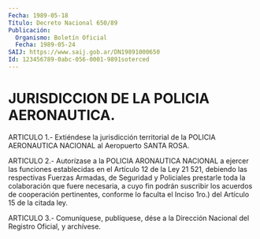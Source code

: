 ```yaml
---
Fecha: 1989-05-18
Título: Decreto Nacional 650/89
Publicación:
  Organismo: Boletín Oficial
  Fecha: 1989-05-24
SAIJ: https://www.saij.gob.ar/DN19891000650
Id: 123456789-0abc-056-0001-9891soterced
---
```

# JURISDICCION DE LA POLICIA AERONAUTICA.

<a id="1"></a>
ARTICULO  1.-  Extiéndese  la  jurisdicción  territorial de la POLICIA AERONAUTICA NACIONAL al Aeropuerto SANTA ROSA.

<a id="2"></a>
ARTICULO  2.-  Autorízase  a  la POLICIA ARONAUTICA NACIONAL a ejercer las funciones establecidas en  el  Artículo 12 de la Ley 21 521,  debiendo  las  respectivas Fuerzas Armadas,  de  Seguridad  y Policiales prestarle toda  la  colaboración  que fuere necesaria, a cuyo fin podrán suscribir los acuerdos de cooperación  pertinentes, conforme  lo  faculta el Inciso 1ro.) del Artículo 15 de la  citada ley.

<a id="3"></a>
ARTICULO  3.-  Comuníquese,  publíquese,  dése  a la Dirección Nacional del Registro Oficial, y archívese.
